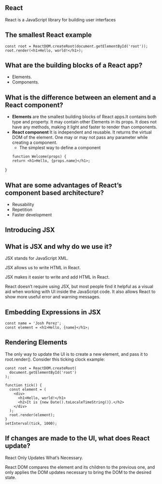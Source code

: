 ## React
React is a JavaScript library for building user interfaces
## The smallest React example
```
const root = ReactDOM.createRoot(document.getElementById('root'));
root.render(<h1>Hello, world!</h1>);
```
## What are the building blocks of a React app?
- Elements.
- Components.
## What is the difference between an element and a React component?
- **Elements** are the smallest building blocks of React apps.It contains both type and property. It may contain other Elements in its props. It does not have any methods, making it light and faster to render than components.
- **React component** It is independent and reusable. It returns the virtual DOM of the element. One may or may not pass any parameter while creating a component.
  - The simplest way to define a component
  ```
  function Welcome(props) {
  return <h1>Hello, {props.name}</h1>;
}

## What are some advantages of React’s component based architecture?
- Reusability
- Repetition
- Faster development
## Introducing JSX
## What is JSX and why do we use it?
JSX stands for JavaScript XML.

JSX allows us to write HTML in React.

JSX makes it easier to write and add HTML in React.

React doesn’t require using JSX, but most people find it helpful as a visual aid when working with UI inside the JavaScript code. It also allows React to show more useful error and warning messages.

## Embedding Expressions in JSX
```
const name = 'Josh Perez';
const element = <h1>Hello, {name}</h1>;
```
## Rendering Elements
The only way to update the UI is to create a new element, and pass it to root.render(). Consider this ticking clock example:
```
const root = ReactDOM.createRoot(
  document.getElementById('root')
);

function tick() {
  const element = (
    <div>
      <h1>Hello, world!</h1>
      <h2>It is {new Date().toLocaleTimeString()}.</h2>
    </div>
  );
  root.render(element);
}
setInterval(tick, 1000);
```
## If changes are made to the UI, what does React update?
React Only Updates What’s Necessary.

React DOM compares the element and its children to the previous one, and only applies the DOM updates necessary to bring the DOM to the desired state.
